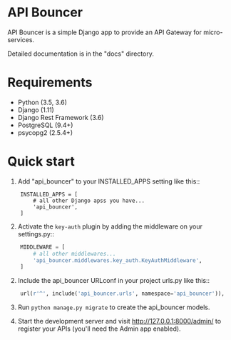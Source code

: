 # API Bouncer

API Bouncer is a simple Django app to provide an API
Gateway for micro-services.

Detailed documentation is in the "docs" directory.


# Requirements

* Python (3.5, 3.6)
* Django (1.11)
* Django Rest Framework (3.6)
* PostgreSQL (9.4+)
* psycopg2 (2.5.4+)

# Quick start

1. Add "api_bouncer" to your INSTALLED_APPS setting like this::
```
    INSTALLED_APPS = [
        # all other Django apss you have...
        'api_bouncer',
    ]
```
2. Activate the `key-auth` plugin by adding the middleware on your settings.py::
```python
    MIDDLEWARE = [
        # all other middlewares...
        'api_bouncer.middlewares.key_auth.KeyAuthMiddleware',
    ]
```
2. Include the api_bouncer URLconf in your project urls.py like this::
```python
    url(r'^', include('api_bouncer.urls', namespace='api_bouncer')),
```
3. Run `python manage.py migrate` to create the api_bouncer models.

4. Start the development server and visit http://127.0.0.1:8000/admin/
   to register your APIs (you'll need the Admin app enabled).

